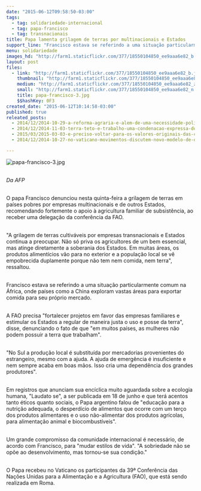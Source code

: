 ```yaml
---
date: "2015-06-12T09:58:50-03:00"
tags:
  - tag: solidariedade-internacional
  - tag: papa-francisco
  - tag: transnacionais
title: Papa lamenta grilagem de terras por multinacionais e Estados
support_line: "Francisco estava se referindo a uma situação particularmente comum na África, onde países como a China exploram vastas áreas para exportar comida para seu próprio mercado."
menu: solidariedade
images_hd: "http://farm1.staticflickr.com/377/18550104850_ee9aaa6e82_b.jpg"
layout: post
files:
  - link: "http://farm1.staticflickr.com/377/18550104850_ee9aaa6e82_b.jpg"
    thumbnail: "http://farm1.staticflickr.com/377/18550104850_ee9aaa6e82_t.jpg"
    medium: "http://farm1.staticflickr.com/377/18550104850_ee9aaa6e82_z.jpg"
    small: "http://farm1.staticflickr.com/377/18550104850_ee9aaa6e82_n.jpg"
    title: papa-francisco-3.jpg
    $$hashKey: 0F3
created_date: "2015-06-12T10:14:58-03:00"
published: true
releated_posts:
  - 2014/12/2014-10-29-a-reforma-agraria-e-alem-de-uma-necessidade-politica-uma-obrigacao-moral-disse-papa.md
  - 2014/12/2014-11-03-terra-teto-e-trabalho-uma-condenacao-expressa-do-sistema-capitalista.md
  - 2015/03/2015-03-03-e-preciso-voltar-para-os-valores-originais-das-cooperativas-afirma-papa.md
  - 2014/12/2014-10-27-no-vaticano-movimentos-discutem-novo-modelo-de-desenvolvimento.md

---
```

<p><img alt="papa-francisco-3.jpg" src="http://farm1.staticflickr.com/377/18550104850_ee9aaa6e82_b.jpg" /></p>

<p><br />
<em>Da AFP</em></p>

<p><br />
O papa Francisco denunciou nesta quinta-feira a grilagem de terras em pa&iacute;ses pobres por empresas multinacionais e de outros Estados, recomendando fortemente o apoio &agrave; agricultura familiar de subsist&ecirc;ncia, ao receber uma delega&ccedil;&atilde;o da confer&ecirc;ncia da FAO.</p>

<p><br />
&quot;A grilagem de terras cultiv&aacute;veis por empresas transnacionais e Estados continua a preocupar. N&atilde;o s&oacute; priva os agricultores de um bem essencial, mas atinge diretamente a soberania dos Estados. Em muitas &aacute;reas, os produtos aliment&iacute;cios v&atilde;o para no exterior e a popula&ccedil;&atilde;o local se v&ecirc; empobrecida duplamente porque n&atilde;o tem nem comida, nem terra&quot;, ressaltou.</p>

<p><br />
Francisco estava se referindo a uma situa&ccedil;&atilde;o particularmente comum na &Aacute;frica, onde pa&iacute;ses como a China exploram vastas &aacute;reas para exportar comida para seu pr&oacute;prio mercado.</p>

<p><br />
A FAO precisa &quot;fortalecer projetos em favor das empresas familiares e estimular os Estados a regular de maneira justa o uso e posse da terra&quot;, disse, denunciando o fato de que &quot;em muitos pa&iacute;ses, as mulheres n&atilde;o podem possuir a terra que trabalham&quot;.</p>

<p><br />
&quot;No Sul a produ&ccedil;&atilde;o local &eacute; substitu&iacute;da por mercadorias provenientes do estrangeiro, mesmo com a ajuda. A ajuda de emerg&ecirc;ncia &eacute; insuficiente e nem sempre acaba em boas m&atilde;os. Isso cria uma depend&ecirc;ncia dos grandes produtores&quot;.</p>

<p><br />
Em registros que anunciam sua enc&iacute;clica muito aguardada sobre a ecologia humana, &quot;Laudato se&quot;, a ser publicada em 18 de junho e que ter&aacute; acentos tanto &eacute;ticos quanto sociais, o Papa argentino falou de &quot;educa&ccedil;&atilde;o para a nutri&ccedil;&atilde;o adequada, o desperd&iacute;cio de alimentos que ocorre com um ter&ccedil;o dos produtos alimentares e o uso n&atilde;o-alimentar dos produtos agr&iacute;colas, para alimenta&ccedil;&atilde;o animal e biocombust&iacute;veis&quot;.</p>

<p><br />
Um grande compromisso da comunidade internacional &eacute; necess&aacute;rio, de acordo com Francisco, para &quot;mudar estilos de vida&quot;. &quot;A sobriedade n&atilde;o se op&otilde;e ao desenvolvimento, mas tornou-se sua condi&ccedil;&atilde;o.&quot;</p>

<p><br />
O Papa recebeu no Vaticano os participantes da 39&ordf; Confer&ecirc;ncia das Na&ccedil;&otilde;es Unidas para a Alimenta&ccedil;&atilde;o e a Agricultura (FAO), que est&aacute; sendo realizada em Roma.</p>
